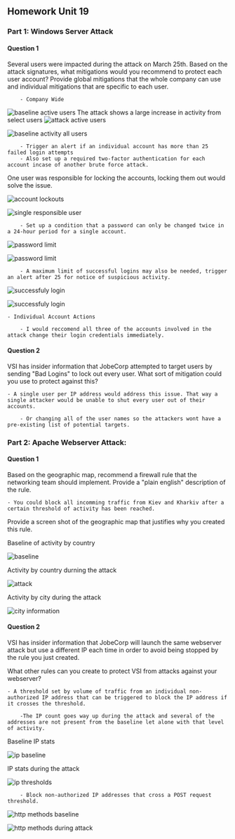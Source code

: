 ## Homework Unit 19

### Part 1: Windows Server Attack


#### Question 1

Several users were impacted during the attack on March 25th.
Based on the attack signatures, what mitigations would you recommend to protect each user account? 
Provide global mitigations that the whole company can use and individual mitigations that are specific to each user.
	
        - Company Wide 

![baseline active users](https://github.com/BQcybersec/-UofM-VIRT-CYBER-12-2021/blob/main/Homework/Unit-19%20SIEMS-2/Images/01.BaselineActiveUsers.png)
The attack shows a large increase in activity from select users
![attack active users](https://github.com/BQcybersec/-UofM-VIRT-CYBER-12-2021/blob/main/Homework/Unit-19%20SIEMS-2/Images/02.AttackActiveUsers.png)       

![baseline activity all users](https://github.com/BQcybersec/-UofM-VIRT-CYBER-12-2021/blob/main/Homework/Unit-19%20SIEMS-2/Images/03.baselineuseractivity.png)

        - Trigger an alert if an individual account has more than 25 failed login attempts
        - Also set up a required two-factor authentication for each account incase of another brute force attack.

One user was responsible for locking the accounts, locking them out would solve the issue.

![account lockouts](https://github.com/BQcybersec/-UofM-VIRT-CYBER-12-2021/blob/main/Homework/Unit-19%20SIEMS-2/Images/04.accountlockouts.png)

![single responsible user](https://github.com/BQcybersec/-UofM-VIRT-CYBER-12-2021/blob/main/Homework/Unit-19%20SIEMS-2/Images/05.accountlockouts2.png)
       
        
        - Set up a condition that a password can only be changed twice in a 24-hour period for a single account.

![password limit](https://github.com/BQcybersec/-UofM-VIRT-CYBER-12-2021/blob/main/Homework/Unit-19%20SIEMS-2/Images/06.password1.png)

![password limit](https://github.com/BQcybersec/-UofM-VIRT-CYBER-12-2021/blob/main/Homework/Unit-19%20SIEMS-2/Images/07.password2.png) 
 
		- A maximum limit of successful logins may also be needed, trigger an alert after 25 for notice of suspicious activity. 

![successfuly login](https://github.com/BQcybersec/-UofM-VIRT-CYBER-12-2021/blob/main/Homework/Unit-19%20SIEMS-2/Images/08.login1.png)

![successfuly login](https://github.com/BQcybersec/-UofM-VIRT-CYBER-12-2021/blob/main/Homework/Unit-19%20SIEMS-2/Images/09.login2.png) 

    - Individual Account Actions
        
        - I would reccomend all three of the accounts involved in the attack change their login credentials immediately.

#### Question 2

VSI has insider information that JobeCorp attempted to target users by sending "Bad Logins" to lock out every user.
What sort of mitigation could you use to protect against this?

	- A single user per IP address would address this issue. That way a single attacker would be unable to shut every user out of their accounts. 
        
        - Or changing all of the user names so the attackers wont have a pre-existing list of potential targets.

### Part 2: Apache Webserver Attack:

#### Question 1

Based on the geographic map, recommend a firewall rule that the networking team should implement.
Provide a "plain english" description of the rule.

    - You could block all incomming traffic from Kiev and Kharkiv after a certain threshold of activity has been reached.


Provide a screen shot of the geographic map that justifies why you created this rule.

Baseline of activity by country

![baseline](https://github.com/BQcybersec/-UofM-VIRT-CYBER-12-2021/blob/main/Homework/Unit-19%20SIEMS-2/Images/10.baselinebycountry.png)

Activity by country durning the attack

![attack](https://github.com/BQcybersec/-UofM-VIRT-CYBER-12-2021/blob/main/Homework/Unit-19%20SIEMS-2/Images/11.attackbycountry.png)

Activity by city during the attack

![city information](https://github.com/BQcybersec/-UofM-VIRT-CYBER-12-2021/blob/main/Homework/Unit-19%20SIEMS-2/Images/12.attackbyregion.png)


#### Question 2


VSI has insider information that JobeCorp will launch the same webserver attack but use a different IP each time in order to avoid being stopped by the rule you just created.


What other rules can you create to protect VSI from attacks against your webserver?

	- A threshold set by volume of traffic from an individual non-authorized IP address that can be triggered to block the IP address if it crosses the threshold.
        
        -The IP count goes way up during the attack and several of the addresses are not present from the baseline let alone with that level of activity. 

Baseline IP stats

![ip baseline](https://github.com/BQcybersec/-UofM-VIRT-CYBER-12-2021/blob/main/Homework/Unit-19%20SIEMS-2/Images/13.IPbaseline.png)

IP stats during the attack

![ip thresholds](https://github.com/BQcybersec/-UofM-VIRT-CYBER-12-2021/blob/main/Homework/Unit-19%20SIEMS-2/Images/14.IPduringattack.png)
        
        
        - Block non-authorized IP addresses that cross a POST request threshold.

![http methods baseline](https://github.com/BQcybersec/-UofM-VIRT-CYBER-12-2021/blob/main/Homework/Unit-19%20SIEMS-2/Images/15.httpmethodsbaseline.png)

![http methods during attack](https://github.com/BQcybersec/-UofM-VIRT-CYBER-12-2021/blob/main/Homework/Unit-19%20SIEMS-2/Images/16.httpmethodsduringattack.png)




